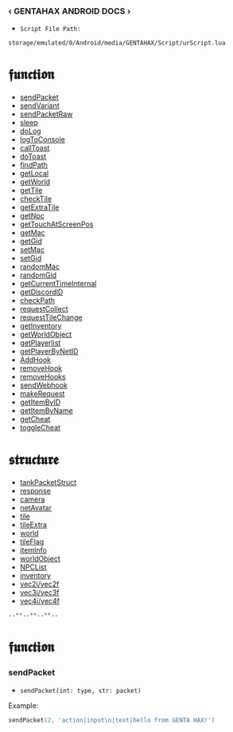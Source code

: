 ### ‹ GENTAHAX ANDROID DOCS ›

* `Script File Path:`
```
storage/emulated/0/Android/media/GENTAHAX/Script/urScript.lua
```

# 𝖋𝖚𝖓𝖈𝖙𝖎𝖔𝖓

* [sendPacket](#sendpacket)
* [sendVariant](#sendvariant)
* [sendPacketRaw](#sendpacketraw)
* [sleep](#sleep)
* [doLog](#dolog)
* [logToConsole](#logToConsole)
* [callToast](#callToast)
* [doToast](#dotoast)
* [findPath](#findpath)
* [getLocal](#getlocal)
* [getWorld](#getworld)
* [getTile](#gettile)
* [checkTile](#checktile)
* [getExtraTile](#getextratile)
* [getNpc](#getnpc)
* [getTouchAtScreenPos](#gettouchatscreenpos)
* [getMac](#getmac)
* [getGid](#getgid)
* [setMac](#setmac)
* [setGid](#setgid)
* [randomMac](#randommac)
* [randomGid](#randomgid)
* [getCurrentTimeInternal](#getcurrenttimeinternal)
* [getDiscordID](#getdiscordid)
* [checkPath](#checkpath)
* [requestCollect](#requestCollect)
* [requestTileChange](#requesttilechange)
* [getInventory](#getinventory)
* [getWorldObject](#getworldobject)
* [getPlayerlist](#getplayerlist)
* [getPlayerByNetID](#getplayerbynteid)
* [AddHook](#addhook)
* [removeHook](#removehook)
* [removeHooks](#removehooks)
* [sendWebhook](#sendwebhook)
* [makeRequest](#makerequest)
* [getItemByID](#getitembyid)
* [getItemByName](#getitembyname)
* [getCheat](#getcheat)
* [toggleCheat](#togglecheat)

# 𝖘𝖙𝖗𝖚𝖈𝖙𝖚𝖗𝖊

* [tankPacketStruct](#tankpacketstruct)
* [response](#response)
* [camera](#camera)
* [netAvatar](#netavatar)
* [tile](#tile)
* [tileExtra](#tileextra)
* [world](#world)
* [tileFlag](#tileflag)
* [itemInfo](#iteminfo)
* [worldObject](#worldobject)
* [NPCList](#npclist)
* [inventory](#inventory)
* [vec2i/vec2f](#vec2i/vec2)
* [vec3i/vec3f](#vec3i/vec3f)
* [vec4i/vec4f](#vec4i/vec4f)

`--°°--°°--°°--`

# 𝖋𝖚𝖓𝖈𝖙𝖎𝖔𝖓

### sendPacket
* `sendPacket(int: type, str: packet)`

Example:
```lua
sendPacket(2, 'action|input\n|text|hello from GENTA HAX!')
```
